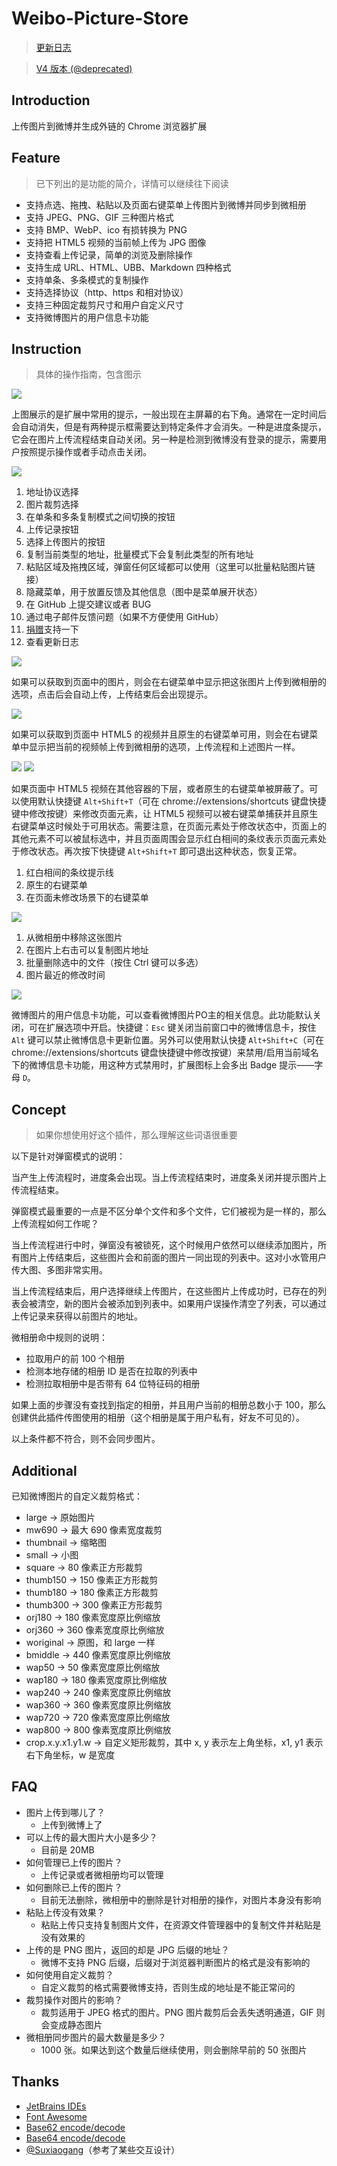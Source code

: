 # Weibo-Picture-Store

> [更新日志](changelog.md)

> [V4 版本 (@deprecated)](https://github.com/Semibold/Weibo-Picture-Store/tree/deprecated-v4)


## Introduction

上传图片到微博并生成外链的 Chrome 浏览器扩展


## Feature

> 已下列出的是功能的简介，详情可以继续往下阅读

- 支持点选、拖拽、粘贴以及页面右键菜单上传图片到微博并同步到微相册
- 支持 JPEG、PNG、GIF 三种图片格式
- 支持 BMP、WebP、ico 有损转换为 PNG
- 支持把 HTML5 视频的当前帧上传为 JPG 图像
- 支持查看上传记录，简单的浏览及删除操作
- 支持生成 URL、HTML、UBB、Markdown 四种格式
- 支持单条、多条模式的复制操作
- 支持选择协议（http、https 和相对协议）
- 支持三种固定裁剪尺寸和用户自定义尺寸
- 支持微博图片的用户信息卡功能


## Instruction

> 具体的操作指南，包含图示

![](screenshot/chrome-notify.jpg)

上图展示的是扩展中常用的提示，一般出现在主屏幕的右下角。通常在一定时间后会自动消失，但是有两种提示框需要达到特定条件才会消失。一种是进度条提示，它会在图片上传流程结束自动关闭。另一种是检测到微博没有登录的提示，需要用户按照提示操作或者手动点击关闭。

![](screenshot/popup.png)

1. 地址协议选择
2. 图片裁剪选择
3. 在单条和多条复制模式之间切换的按钮
4. 上传记录按钮
5. 选择上传图片的按钮
6. 复制当前类型的地址，批量模式下会复制此类型的所有地址
7. 粘贴区域及拖拽区域，弹窗任何区域都可以使用（这里可以批量粘贴图片链接）
8. 隐藏菜单，用于放置反馈及其他信息（图中是菜单展开状态）
9. 在 GitHub 上提交建议或者 BUG
10. 通过电子邮件反馈问题（如果不方便使用 GitHub）
11. [捐赠](http://www.hub.moe/blackboard/donate.html)支持一下
12. 查看更新日志

![](screenshot/right-upload.jpg)

如果可以获取到页面中的图片，则会在右键菜单中显示把这张图片上传到微相册的选项，点击后会自动上传，上传结束后会出现提示。

![](screenshot/video-frame.jpg)

如果可以获取到页面中 HTML5 的视频并且原生的右键菜单可用，则会在右键菜单中显示把当前的视频帧上传到微相册的选项，上传流程和上述图片一样。

![](screenshot/video-frame-enhancement.png)
![](screenshot/set-shortcut.png)

如果页面中 HTML5 视频在其他容器的下层，或者原生的右键菜单被屏蔽了。可以使用默认快捷键 `Alt+Shift+T`（可在 chrome://extensions/shortcuts 键盘快捷键中修改按键）来修改页面元素，让 HTML5 视频可以被右键菜单捕获并且原生右键菜单这时候处于可用状态。需要注意，在页面元素处于修改状态中，页面上的其他元素不可以被鼠标选中，并且页面周围会显示红白相间的条纹表示页面元素处于修改状态。再次按下快捷键 `Alt+Shift+T` 即可退出这种状态，恢复正常。

1. 红白相间的条纹提示线
2. 原生的右键菜单
3. 在页面未修改场景下的右键菜单

![](screenshot/history.png)

1. 从微相册中移除这张图片
2. 在图片上右击可以复制图片地址
3. 批量删除选中的文件（按住 Ctrl 键可以多选）
4. 图片最近的修改时间

![](screenshot/weibo-card.gif)

微博图片的用户信息卡功能，可以查看微博图片PO主的相关信息。此功能默认关闭，可在扩展选项中开启。快捷键：`Esc` 键关闭当前窗口中的微博信息卡，按住 `Alt` 键可以禁止微博信息卡更新位置。另外可以使用默认快捷 `Alt+Shift+C`（可在 chrome://extensions/shortcuts 键盘快捷键中修改按键）来禁用/启用当前域名下的微博信息卡功能，用这种方式禁用时，扩展图标上会多出 Badge 提示——字母 `D`。


## Concept

> 如果你想使用好这个插件，那么理解这些词语很重要

以下是针对弹窗模式的说明：

当产生上传流程时，进度条会出现。当上传流程结束时，进度条关闭并提示图片上传流程结束。

弹窗模式最重要的一点是不区分单个文件和多个文件，它们被视为是一样的，那么上传流程如何工作呢？

当上传流程进行中时，弹窗没有被锁死，这个时候用户依然可以继续添加图片，所有图片上传结束后，这些图片会和前面的图片一同出现的列表中。这对小水管用户传大图、多图非常实用。

当上传流程结束后，用户选择继续上传图片，在这些图片上传成功时，已存在的列表会被清空，新的图片会被添加到列表中。如果用户误操作清空了列表，可以通过上传记录来获得以前图片的地址。


微相册命中规则的说明：

- 拉取用户的前 100 个相册
- 检测本地存储的相册 ID 是否在拉取的列表中
- 检测拉取相册中是否带有 64 位特征码的相册

如果上面的步骤没有查找到指定的相册，并且用户当前的相册总数小于 100，那么创建供此插件传图使用的相册（这个相册是属于用户私有，好友不可见的）。

以上条件都不符合，则不会同步图片。


## Additional

已知微博图片的自定义裁剪格式：

- large -> 原始图片
- mw690 -> 最大 690 像素宽度裁剪
- thumbnail -> 缩略图
- small -> 小图
- square -> 80 像素正方形裁剪
- thumb150 -> 150 像素正方形裁剪
- thumb180 -> 180 像素正方形裁剪
- thumb300 -> 300 像素正方形裁剪
- orj180 -> 180 像素宽度原比例缩放
- orj360 -> 360 像素宽度原比例缩放
- woriginal -> 原图，和 large 一样
- bmiddle -> 440 像素宽度原比例缩放
- wap50 -> 50 像素宽度原比例缩放
- wap180 -> 180 像素宽度原比例缩放
- wap240 -> 240 像素宽度原比例缩放
- wap360 -> 360 像素宽度原比例缩放
- wap720 -> 720 像素宽度原比例缩放
- wap800 -> 800 像素宽度原比例缩放
- crop.x.y.x1.y1.w -> 自定义矩形裁剪，其中 x, y 表示左上角坐标，x1, y1 表示右下角坐标，w 是宽度


## FAQ

- 图片上传到哪儿了？
    + 上传到微博上了
- 可以上传的最大图片大小是多少？
    + 目前是 20MB
- 如何管理已上传的图片？
	+ 上传记录或者微相册均可以管理
- 如何删除已上传的图片？
    + 目前无法删除，微相册中的删除是针对相册的操作，对图片本身没有影响
- 粘贴上传没有效果？
    + 粘贴上传只支持复制图片文件，在资源文件管理器中的复制文件并粘贴是没有效果的
- 上传的是 PNG 图片，返回的却是 JPG 后缀的地址？
    + 微博不支持 PNG 后缀，后缀对于浏览器判断图片的格式是没有影响的
- 如何使用自定义裁剪？
	+ 自定义裁剪的格式需要微博支持，否则生成的地址是不能正常问的
- 裁剪操作对图片的影响？
	+ 裁剪适用于 JPEG 格式的图片。PNG 图片裁剪后会丢失透明通道，GIF 则会变成静态图片
- 微相册同步图片的最大数量是多少？
    + 1000 张。如果达到这个数量后继续使用，则会删除早前的 50 张图片


## Thanks

- [JetBrains IDEs](https://www.jetbrains.com/)
- [Font Awesome](https://fontawesome.com/)
- [Base62 encode/decode](https://github.com/andrew/base62.js)
- [Base64 encode/decode](https://github.com/beatgammit/base64-js)
- [@Suxiaogang](https://github.com/Suxiaogang/WeiboPicBed/)（参考了某些交互设计）
